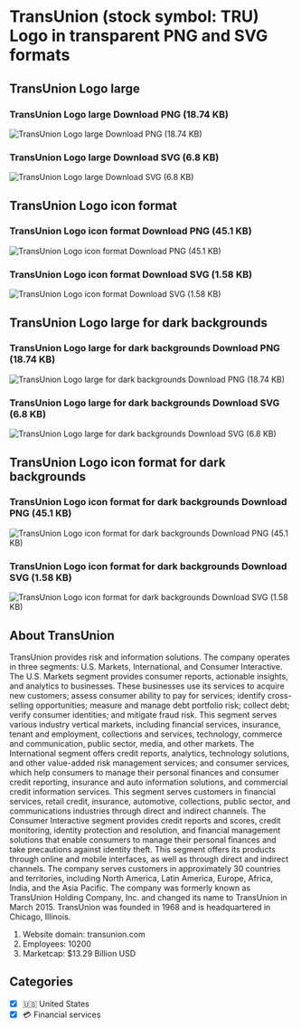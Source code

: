 # TransUnion (stock symbol: TRU) Logo in transparent PNG and SVG formats

## TransUnion Logo large

### TransUnion Logo large Download PNG (18.74 KB)

![TransUnion Logo large Download PNG (18.74 KB)](/img/orig/TRU_BIG-684e4dff.png)

### TransUnion Logo large Download SVG (6.8 KB)

![TransUnion Logo large Download SVG (6.8 KB)](/img/orig/TRU_BIG-696691e5.svg)

## TransUnion Logo icon format

### TransUnion Logo icon format Download PNG (45.1 KB)

![TransUnion Logo icon format Download PNG (45.1 KB)](/img/orig/TRU-06bc4c0a.png)

### TransUnion Logo icon format Download SVG (1.58 KB)

![TransUnion Logo icon format Download SVG (1.58 KB)](/img/orig/TRU-05e1b473.svg)

## TransUnion Logo large for dark backgrounds

### TransUnion Logo large for dark backgrounds Download PNG (18.74 KB)

![TransUnion Logo large for dark backgrounds Download PNG (18.74 KB)](/img/orig/TRU_BIG.D-d90efb2c.png)

### TransUnion Logo large for dark backgrounds Download SVG (6.8 KB)

![TransUnion Logo large for dark backgrounds Download SVG (6.8 KB)](/img/orig/TRU_BIG.D-9020a140.svg)

## TransUnion Logo icon format for dark backgrounds

### TransUnion Logo icon format for dark backgrounds Download PNG (45.1 KB)

![TransUnion Logo icon format for dark backgrounds Download PNG (45.1 KB)](/img/orig/TRU.D-6e89a778.png)

### TransUnion Logo icon format for dark backgrounds Download SVG (1.58 KB)

![TransUnion Logo icon format for dark backgrounds Download SVG (1.58 KB)](/img/orig/TRU.D-f6a5249f.svg)

## About TransUnion

TransUnion provides risk and information solutions. The company operates in three segments: U.S. Markets, International, and Consumer Interactive. The U.S. Markets segment provides consumer reports, actionable insights, and analytics to businesses. These businesses use its services to acquire new customers; assess consumer ability to pay for services; identify cross-selling opportunities; measure and manage debt portfolio risk; collect debt; verify consumer identities; and mitigate fraud risk. This segment serves various industry vertical markets, including financial services, insurance, tenant and employment, collections and services, technology, commerce and communication, public sector, media, and other markets. The International segment offers credit reports, analytics, technology solutions, and other value-added risk management services; and consumer services, which help consumers to manage their personal finances and consumer credit reporting, insurance and auto information solutions, and commercial credit information services. This segment serves customers in financial services, retail credit, insurance, automotive, collections, public sector, and communications industries through direct and indirect channels. The Consumer Interactive segment provides credit reports and scores, credit monitoring, identity protection and resolution, and financial management solutions that enable consumers to manage their personal finances and take precautions against identity theft. This segment offers its products through online and mobile interfaces, as well as through direct and indirect channels. The company serves customers in approximately 30 countries and territories, including North America, Latin America, Europe, Africa, India, and the Asia Pacific. The company was formerly known as TransUnion Holding Company, Inc. and changed its name to TransUnion in March 2015. TransUnion was founded in 1968 and is headquartered in Chicago, Illinois.

1. Website domain: transunion.com
2. Employees: 10200
3. Marketcap: $13.29 Billion USD


## Categories
- [x] 🇺🇸 United States
- [x] 💳 Financial services
